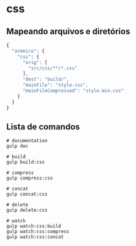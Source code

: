 # css
## Mapeando arquivos e diretórios

```javascript
{
  "armeiro": {
    "css": {
      "orig": [
        "src/css/**/*.css"
      ],
      "dest": "build/",
      "mainFile": "style.css",
      "mainFileCompressed": "style.min.css"
    }
  }
}
```
## Lista de comandos
```shell
# documentation
gulp doc

# build
gulp build:css

# compress
gulp compress:css

# concat
gulp concat:css

# delete
gulp delete:css

# watch
gulp watch:css:build
gulp watch:css:compress
gulp watch:css:concat
```
